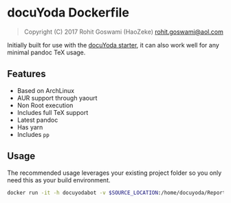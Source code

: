 # docuYoda Dockerfile
> Copyright (C) 2017  Rohit Goswami (HaoZeke) <rohit.goswami@aol.com>

Initially built for use with the [docuYoda starter](github.com/HaoZeke/docuYoda_starter), it can also work well for any minimal pandoc TeX usage.

## Features

* Based on ArchLinux
* AUR support through yaourt
* Non Root execution
* Includes full TeX support
* Latest pandoc
* Has yarn
* Includes `pp`

## Usage

The recommended usage leverages your existing project folder so you only need this as your build environment.

```bash
docker run -it -h docuyodabot -v $SOURCE_LOCATION:/home/docuyoda/Report -v $HOME.cache/:/home/docuyoda/.cache HaoZeke/docuyodabot
```